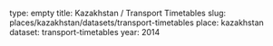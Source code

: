 type: empty
title: Kazakhstan / Transport Timetables
slug: places/kazakhstan/datasets/transport-timetables
place: kazakhstan
dataset: transport-timetables
year: 2014
